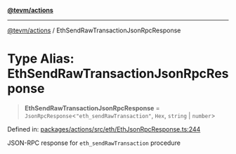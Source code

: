 [**@tevm/actions**](../README.md)

***

[@tevm/actions](../globals.md) / EthSendRawTransactionJsonRpcResponse

# Type Alias: EthSendRawTransactionJsonRpcResponse

> **EthSendRawTransactionJsonRpcResponse** = `JsonRpcResponse`\<`"eth_sendRawTransaction"`, `Hex`, `string` \| `number`\>

Defined in: [packages/actions/src/eth/EthJsonRpcResponse.ts:244](https://github.com/evmts/tevm-monorepo/blob/main/packages/actions/src/eth/EthJsonRpcResponse.ts#L244)

JSON-RPC response for `eth_sendRawTransaction` procedure
